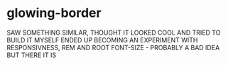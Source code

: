 # glowing-border
SAW SOMETHING SIMILAR, THOUGHT IT LOOKED COOL AND TRIED TO BUILD IT MYSELF
ENDED UP BECOMING AN EXPERIMENT WITH RESPONSIVNESS, REM AND ROOT FONT-SIZE - PROBABLY A BAD IDEA BUT THERE IT IS
